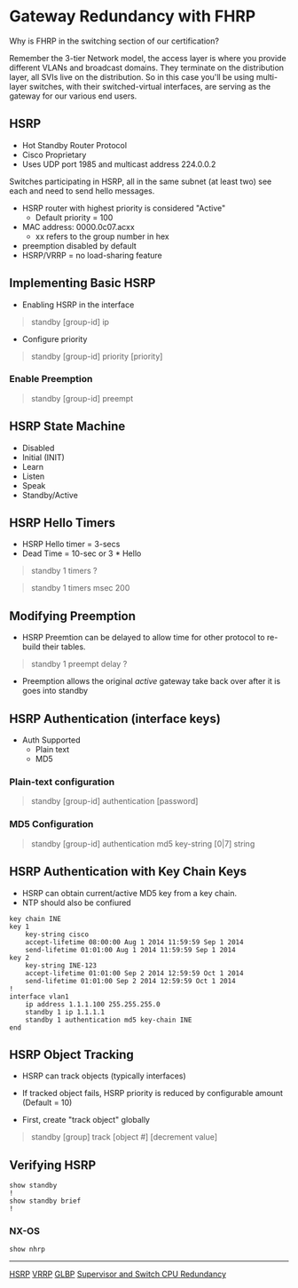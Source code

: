 # Gateway Redundancy with FHRP

Why is FHRP in the switching section of our certification? 

Remember the 3-tier Network model, the access layer is where you provide different VLANs and broadcast domains. They terminate on the distribution layer, all SVIs live on the distribution. So in this case you'll be using multi-layer switches, with their switched-virtual interfaces, are serving as the gateway for our various end users.

## HSRP

* Hot Standby Router Protocol
* Cisco Proprietary
* Uses UDP port 1985 and multicast address 224.0.0.2

Switches participating in HSRP, all in the same subnet (at least two) see each and need to send hello messages.

* HSRP router with highest priority is considered "Active"
    + Default priority = 100
* MAC address: 0000.0c07.acxx
    + xx refers to the group number in hex
* preemption disabled by default
* HSRP/VRRP = no load-sharing feature

## Implementing Basic HSRP

* Enabling HSRP in the interface

> standby [group-id] ip <virtual-ip>

* Configure priority

> standby [group-id] priority [priority]

### Enable Preemption

> standby [group-id] preempt

## HSRP State Machine

* Disabled
* Initial (INIT)
* Learn
* Listen
* Speak
* Standby/Active

## HSRP Hello Timers

* HSRP Hello timer = 3-secs
* Dead Time = 10-sec or 3 * Hello

> standby 1 timers ?

> standby 1 timers msec 200

## Modifying Preemption

* HSRP Preemtion can be delayed to allow time for other protocol to re-build their tables.

> standby 1 preempt delay ?

* Preemption allows the original _active_ gateway take back over after it is goes into standby


## HSRP Authentication (interface keys)

* Auth Supported
    + Plain text
    + MD5

### Plain-text configuration

> standby [group-id] authentication [password]

###  MD5 Configuration

> standby [group-id] authentication md5 key-string [0|7] string

## HSRP Authentication with Key Chain Keys

* HSRP can obtain current/active MD5 key from a key chain.
* NTP should also be confiured

```
key chain INE
key 1
    key-string cisco
    accept-lifetime 08:00:00 Aug 1 2014 11:59:59 Sep 1 2014
    send-lifetime 01:01:00 Aug 1 2014 11:59:59 Sep 1 2014
key 2
    key-string INE-123
    accept-lifetime 01:01:00 Sep 2 2014 12:59:59 Oct 1 2014
    send-lifetime 01:01:00 Sep 2 2014 12:59:59 Oct 1 2014
!
interface vlan1
    ip address 1.1.1.100 255.255.255.0
    standby 1 ip 1.1.1.1
    standby 1 authentication md5 key-chain INE
end
```

## HSRP Object Tracking

* HSRP can track objects (typically interfaces)
* If tracked object fails, HSRP priority is reduced by configurable amount (Default = 10)

* First, create "track object" globally

> standby [group] track [object #] [decrement value]

## Verifying HSRP

```
show standby
!
show standby brief
!
```

### NX-OS

```
show nhrp
```

---

[HSRP](./hsrp.md)
[VRRP](./VRRP.md)
[GLBP](./HSRP.md)
[Supervisor and Switch CPU Redundancy](./sup-route-CPU-redundancy.md)
